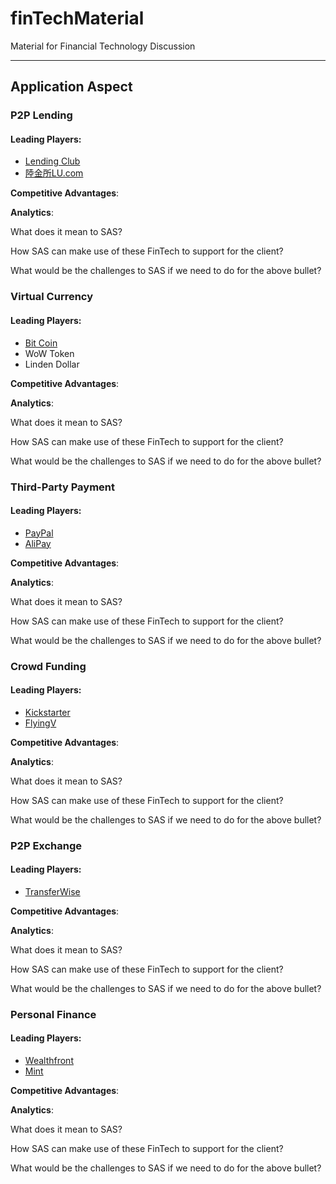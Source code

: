 # finTechMaterial
Material for Financial Technology Discussion

---

## Application Aspect

### P2P Lending

#### Leading Players:
* [Lending Club](https://www.lendingclub.com/)
* [陸金所LU.com](https://www.lu.com)

**Competitive Advantages**:

**Analytics**:

What does it mean to SAS?

How SAS can make use of these FinTech to support for the client?

What would be the challenges to SAS if we need to do for the above bullet?

### Virtual Currency

#### Leading Players:
* [Bit Coin](https://bitcoin.org)
* WoW Token
* Linden Dollar

**Competitive Advantages**:

**Analytics**:

What does it mean to SAS?

How SAS can make use of these FinTech to support for the client?

What would be the challenges to SAS if we need to do for the above bullet?

### Third-Party Payment

#### Leading Players:
* [PayPal](https://www.paypal.com)
* [AliPay](https://www.alipay.com)

**Competitive Advantages**:

**Analytics**:

What does it mean to SAS?

How SAS can make use of these FinTech to support for the client?

What would be the challenges to SAS if we need to do for the above bullet?

### Crowd Funding

#### Leading Players:
* [Kickstarter](https://www.kickstarter.com)
* [FlyingV](https://www.flyingv.cc)

**Competitive Advantages**:

**Analytics**:

What does it mean to SAS?

How SAS can make use of these FinTech to support for the client?

What would be the challenges to SAS if we need to do for the above bullet?

### P2P Exchange

#### Leading Players:
* [TransferWise](https://transferwise.com)

**Competitive Advantages**:

**Analytics**:

What does it mean to SAS?

How SAS can make use of these FinTech to support for the client?

What would be the challenges to SAS if we need to do for the above bullet?

### Personal Finance

#### Leading Players:
* [Wealthfront](https://www.wealthfront.com)
* [Mint](https://www.mint.com)

**Competitive Advantages**:

**Analytics**:

What does it mean to SAS?

How SAS can make use of these FinTech to support for the client?

What would be the challenges to SAS if we need to do for the above bullet?